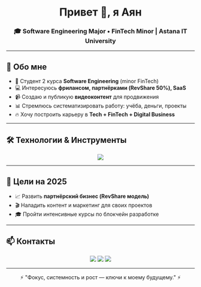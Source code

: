 <h1 align="center">Привет 👋, я Аян</h1>
<h3 align="center">🎓 Software Engineering Major • FinTech Minor | Astana IT University</h3>

---

## 🚀 Обо мне
- 🎯 Студент 2 курса **Software Engineering** (minor FinTech)  
- 💻 Интересуюсь **фрилансом, партнёрками (RevShare 50%), SaaS**  
- 📹 Создаю и публикую **видеоконтент** для продвижения  
- 📊 Стремлюсь систематизировать работу: учёба, деньги, проекты  
- 🔥 Хочу построить карьеру в **Tech + FinTech + Digital Business**

---

## 🛠️ Технологии & Инструменты
<p align="center">
  <img src="https://skillicons.dev/icons?i=python,java,js,react,html,css,git,figma,mysql,linux" />
</p>

---

## 🎯 Цели на 2025
- 📈 Развить **партнёрский бизнес (RevShare модель)**  
- 🎬 Наладить контент и маркетинг для своих проектов 
- 🎓 Пройти интенсивные курсы по блокчейн разработке   
---

## 📫 Контакты
<p align="center">
  <a href="https://t.me/thelouisv"><img src="https://img.shields.io/badge/Telegram-blue?style=for-the-badge&logo=telegram&logoColor=white" /></a>
  <a href="mailto:aabilbek2@gmail.com"><img src="https://img.shields.io/badge/Email-red?style=for-the-badge&logo=gmail&logoColor=white" /></a>
  <a href="https://linkedin.com/in/ayanabilbek"><img src="https://img.shields.io/badge/LinkedIn-blue?style=for-the-badge&logo=linkedin&logoColor=white" /></a>
</p>

---

<p align="center">⚡ "Фокус, системность и рост — ключи к моему будущему." ⚡</p>
